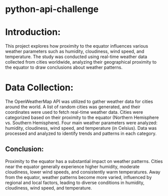 # python-api-challenge
# Introduction:
This project explores how proximity to the equator influences various weather parameters such as humidity, cloudiness, wind speed, and temperature. The study was conducted using real-time weather data collected from cities worldwide, analyzing their geographical proximity to the equator to draw conclusions about weather patterns.

# Data Collection:
The OpenWeatherMap API was utilized to gather weather data for cities around the world.
A list of random cities was generated, and their coordinates were used to fetch real-time weather data.
Cities were categorized based on their proximity to the equator (Northern Hemisphere vs. Southern Hemisphere).
Four main weather parameters were analyzed: humidity, cloudiness, wind speed, and temperature (in Celsius).
Data was processed and analyzed to identify trends and patterns in each category.

## Conclusion:

Proximity to the equator has a substantial impact on weather patterns. Cities near the equator generally experience higher humidity, moderate cloudiness, lower wind speeds, and consistently warm temperatures.
Away from the equator, weather patterns become more varied, influenced by regional and local factors, leading to diverse conditions in humidity, cloudiness, wind speed, and temperature.
